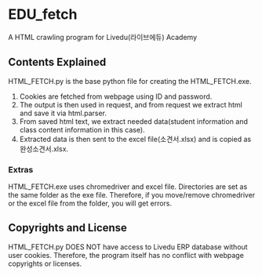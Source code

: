 # EDU_fetch
A HTML crawling program for Livedu(라이브에듀) Academy

## Contents Explained
HTML_FETCH.py is the base python file for creating the HTML_FETCH.exe.
1. Cookies are fetched from webpage using ID and password.
2. The output is then used in request, and from request we extract html and save it via html.parser.
3. From saved html text, we extract needed data(student information and class content information in this case).
4. Extracted data is then sent to the excel file(소견서.xlsx) and is copied as 완성소견서.xlsx.

### Extras
HTML_FETCH.exe uses chromedriver and excel file. Directories are set as the same folder as the exe file. Therefore, if you move/remove chromedriver or the excel file from the folder, you will get errors.

## Copyrights and License
HTML_FETCH.py DOES NOT have access to Livedu ERP database without user cookies. Therefore, the program itself has no conflict with webpage copyrights or licenses.
